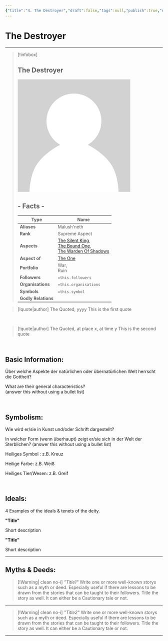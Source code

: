 ```yaml
---
{"title":"4. The Destroyer","draft":false,"tags":null,"publish":true,"name":"The Destroyer","aliases":"Malush'neth","organisations":"","rank":"Supreme Aspect","symbol":"","portfolio":"War, <br>Ruin","followers":"","relations":"","path":"3. Gods & Religion/3. The Trinity/4. The Destroyer.md","permalink":"/3-gods-and-religion/3-the-trinity/4-the-destroyer/","PassFrontmatter":true}
---
```


# The Destroyer

---
> [!infobox]
> 
> 
> ## **The Destroyer**
> 
> ![../../../NPC_Placeholder.jpg](../../NPC_Placeholder.jpg)
> 
> ## - Facts -
> | Type | Name |
> | ---- | ---- |
> | **Aliases** | Malush'neth |
> | **Rank** | Supreme Aspect |
> | **Aspects** | [The Silent King](../4.%20The%20Nine/3.%20The%20Silent%20King.md), <br>[The Bound One](../4.%20The%20Nine/4.%20The%20Bound%20One.md), <br>[The Warden Of Shadows](../4.%20The%20Nine/6.%20The%20Warden%20Of%20Shadows.md) |
> | **Aspect of** | [The One](../2.%20Ekh'neth%20-%20The%20One%20True%20God/1.%20The%20One.md) |
> | **Portfolio** | War, <br>Ruin |
> | **Followers** | `=this.followers` |
> | **Organisations** | `=this.organisations` |
> | **Symbols** | `=this.symbol` |
> | **Godly Relations** |  |


> [!quote|author] The Quoted, yyyy
> This is the first quote

<br>

> [!quote|author] The Quoted, at place x, at time y
> This is the second quote

<br>

## Basic Information:
Über welche Aspekte der natürlichen oder übernatürlichen Welt herrscht die Gottheit?

What are their general characteristics?  
(answer this without using a bullet list)

<br>

## Symbolism:
Wie wird er/sie in Kunst und/oder Schrift dargestellt?

In welcher Form (wenn überhaupt) zeigt er/sie sich in der Welt der Sterblichen?
(answer this without using a bullet list)

Heiliges Symbol : z.B. Kreuz

Heilige Farbe: z.B. Weiß

Heiliges Tier/Wesen: z.B. Greif

<br>

## Ideals:
4 Examples of the ideals & tenets of the deity.

**"Title"**

Short description

**"Title"**

Short description

---

## Myths & Deeds:
>[!Warning| clean no-i] *"Title1"*
> Write one or more well-known storys such as a myth or deed. Especially useful if there are lessons to be drawn from the stories that can be taught to their followers. Title the story as well. It can either be a Cautionary tale or not.
---
>[!Warning| clean no-i] *"Title2"*
> Write one or more well-known storys such as a myth or deed. Especially useful if there are lessons to be drawn from the stories that can be taught to their followers. Title the story as well. It can either be a Cautionary tale or not.
---